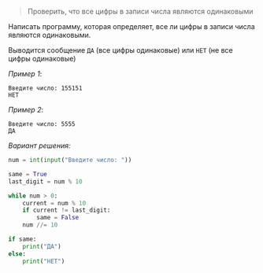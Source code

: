 > Проверить, что все цифры в записи числа являются одинаковыми

Написать программу, которая определяет, все ли цифры в записи числа являются одинаковыми.

Выводится сообщение `ДА` (все цифры одинаковые) или `НЕТ` (не все цифры одинаковые)

_Пример 1_:

```
Введите число: 155151
НЕТ
```
_Пример 2_:

```
Введите число: 5555
ДА
```
_Вариант решения:_

```python
num = int(input("Введите число: "))

same = True
last_digit = num % 10

while num > 0:
    current = num % 10
    if current != last_digit:
        same = False
    num //= 10

if same:
    print("ДА")
else:
    print("НЕТ")
```